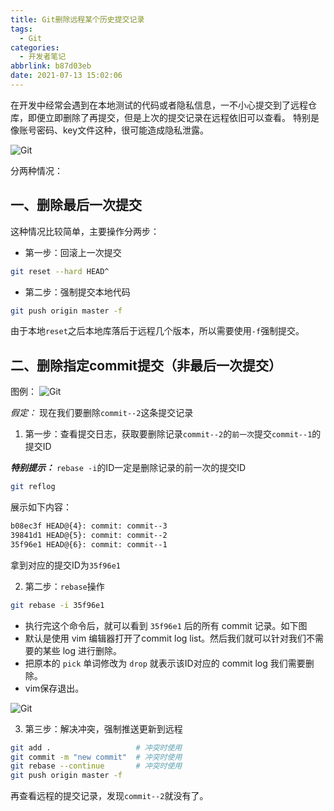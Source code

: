 ```yaml
---
title: Git删除远程某个历史提交记录
tags:
  - Git
categories:
  - 开发者笔记
abbrlink: b87d03eb
date: 2021-07-13 15:02:06
---
```


在开发中经常会遇到在本地测试的代码或者隐私信息，一不小心提交到了远程仓库，即便立即删除了再提交，但是上次的提交记录在远程依旧可以查看。 特别是像账号密码、key文件这种，很可能造成隐私泄露。

![Git](//tiven.cn/assets/img/img-git-logo.jpg)

<!-- more -->

分两种情况：

## 一、删除最后一次提交

这种情况比较简单，主要操作分两步：

* 第一步：回滚上一次提交

```bash
git reset --hard HEAD^
```

* 第二步：强制提交本地代码

```bash
git push origin master -f
```
由于本地`reset`之后本地库落后于远程几个版本，所以需要使用`-f`强制提交。

## 二、删除指定commit提交（非最后一次提交）

图例：
![Git](//tiven.cn/assets/img/img-git-commit-01.jpg)

*假定：* 现在我们要删除`commit--2`这条提交记录

1. 第一步：查看提交日志，获取要删除记录`commit--2`的`前一次`提交`commit--1`的提交ID

***特别提示：*** `rebase -i`的ID一定是删除记录的前一次的提交ID

```bash
git reflog
```

展示如下内容：

```bash
b08ec3f HEAD@{4}: commit: commit--3
39841d1 HEAD@{5}: commit: commit--2
35f96e1 HEAD@{6}: commit: commit--1
```

拿到对应的提交ID为`35f96e1`

2. 第二步：`rebase`操作

```bash
git rebase -i 35f96e1
```

* 执行完这个命令后，就可以看到 `35f96e1` 后的所有 commit 记录。如下图
* 默认是使用 vim 编辑器打开了commit log list。然后我们就可以针对我们不需要的某些 log 进行删除。
* 把原本的 `pick` 单词修改为 `drop` 就表示该ID对应的 commit log 我们需要删除。
* vim保存退出。

![Git](//tiven.cn/assets/img/img-git-commit-02.png)


3. 第三步：解决冲突，强制推送更新到远程

```bash
git add .                   # 冲突时使用
git commit -m "new commit"  # 冲突时使用
git rebase --continue       # 冲突时使用
git push origin master -f
```

再查看远程的提交记录，发现`commit--2`就没有了。

